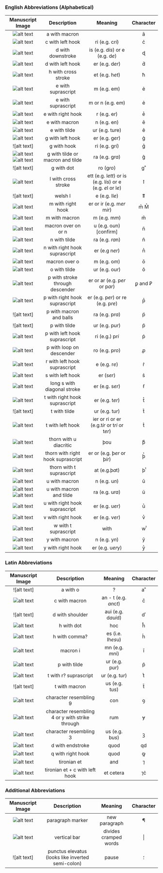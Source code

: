 
### English Abbreviations (Alphabetical)

| Manuscript Image | Description | Meaning  | Character |
|:-----------:|:-----------:|:------------:|:-----------:|
| ![alt text](https://github.com/gesaretto/paleo_ocr/blob/master/images/a_with_macron.png?raw=true "a macron") | a with macron | | ā |
| ![alt text]() | c with left hook | ri (e.g. c*ri*)| c&#777; |
| ![alt text]()| d with downstroke | is (e.g. d*is*) or e (e.g. d*e*)| ɖ |
| ![alt text](https://github.com/gesaretto/paleo_ocr/blob/master/images/d%20with%20left%20hook.png?raw=true) | d with left hook | er (e.g. d*er*)| d&#777; |
| ![alt text]() | h with cross stroke | et (e.g. h*et*) | ħ |  
| ![alt text](https://github.com/gesaretto/paleo_ocr/blob/master/images/e%20with%20hook.png?raw=true "e with hook") | e with suprascript |  m (e.g. e*m*) | ẻ |
| ![alt text](https://github.com/gesaretto/paleo_ocr/blob/master/images/e%20with%20hook.png?raw=true "e with hook") | e with suprascript |  m or n (e.g. e*m*) | ẻ |
| ![alt text](https://github.com/gesaretto/paleo_ocr/blob/master/images/e%20with%20hook%20.png?raw=true "e with right hook") | e with right hook | r (e.g. e*r*)| e&#788; |
| ![alt text](https://github.com/gesaretto/paleo_ocr/blob/master/images/e%20with%20macron.png?raw=true "e with macron") | e with macron | n (e.g. e*n*) | ē |
| ![alt text](https://raw.githubusercontent.com/gesaretto/paleo_ocr/master/images/e_with_tilde.png "e with tilde") | e with tilde | ur (e.g. t*ur*e) | ẽ |
| ![alt text](https://github.com/gesaretto/paleo_ocr/blob/master/images/g%20with%20left%20hook%20.png?raw=true "g with left hook") | g with left hook | er (e.g. g*er*)| g&#777; |
| ![alt text] | g with hook | ri (e.g. g*ri*) | g&#859; |
| ![alt text](https://github.com/gesaretto/paleo_ocr/blob/master/images/g%20with%20tilde%20.png?raw=true "g with tilde") ![alt text](https://github.com/gesaretto/paleo_ocr/blob/master/images/g%20macron%20balls.png?raw=true "g with macron balls") | g with tilde or macron and tilde | ra (e.g. g*ra*) | g̃ |
| ![alt text] | g with dot | ro (g*ro*) | g&#730; | 
|![alt text](https://raw.githubusercontent.com/gesaretto/paleo_ocr/master/images/l_with_cross_stroke.png "l with cross stroke")|l with cross stroke| ett (e.g. l*ett*) or is (e.g. l*is*) or e (e.g. *e*l or l*e*)|ꝉ|
| ![alt text] | welsh l | e (e.g. ll*e*) | ỻ |
| ![alt text](https://github.com/gesaretto/paleo_ocr/blob/master/images/m_right_hook.png?raw=true "m with hook")| m with right hook | er or ir (e.g. m*er* m*ir*) | m&#788; M&#788;|
| ![alt text](https://github.com/gesaretto/paleo_ocr/blob/master/images/macron%20m.png?raw=true "macron over m") | m with macron | m (e.g. m*m*) | m̄ |
| ![alt text](https://github.com/gesaretto/paleo_ocr/blob/master/images/macron%20over%20on.png?raw=true "macron over on") | macron over on or n| u (e.g. o*u*n) [confirm]| n̄ |
| ![alt text](https://github.com/gesaretto/paleo_ocr/blob/master/images/n%20with%20tilde.png?raw=true "n with tilde") | n with tilde | ra (e.g. *ra*n) | ñ |
| ![alt text](https://github.com/gesaretto/paleo_ocr/blob/master/images/n%20with%20right%20hook.png?raw=true "n with right hook") | n with right hook suprascript | er (e.g n*er*) |  n&#788; |
| ![alt text](https://github.com/gesaretto/paleo_ocr/blob/master/images/o%20with%20macron,%20middle%20of%20word.png?raw=true "o with macron middle of word") | macron over o | m (e.g. o*m*)| ō |
| ![alt text](https://github.com/gesaretto/paleo_ocr/blob/master/images/o%20with%20tilde.png?raw=true "o with tilde") | o with tilde | ur (e.g. o*ur*) | õ |
| ![alt text](https://github.com/gesaretto/paleo_ocr/blob/master/images/p%20underscore.png?raw=true "P with underscore")| p with stroke through descender | er or ar (e.g. p*er* or p*ar*) | ꝑ and Ꝑ |
| ![alt text](https://github.com/gesaretto/paleo_ocr/blob/master/images/p%20with%20right%20hook%20.png?raw=true "p with right hook ") | p with right hook suprascript | er (e.g. p*er*) or re (e.g. p*re*) | p̔ |
| ![alt text] | p with macron and balls | ra (e.g. p*ra*) | p&#776; |
| ![alt text] | p with tilde | ur (e.g. p*ur*) | p̃ |
| ![alt text](https://github.com/gesaretto/paleo_ocr/blob/master/images/p%20with%20left%20hook.png?raw=true "p with left hook")| p with left hook suprascript | ri (e.g.) p*ri* | p̉ |
| ![alt text](https://github.com/gesaretto/paleo_ocr/blob/master/images/p%20with%20back%20hook%20.png?raw=true "p with back loop") | p with loop on descender | ro (e.g. p*ro*) | ꝓ |
| ![alt text](https://github.com/gesaretto/paleo_ocr/blob/master/images/r%20with%20hook.png?raw=true "r with hook") | r with left hook suprascript | e (e.g. r*e*) | r̉ |
| ![alt text](https://github.com/gesaretto/paleo_ocr/blob/master/images/s%20with%20right%20hook%20.png?raw=true "s with left hook") | s with left hook | er (s*er*)| s̉ |
| ![alt text](https://github.com/gesaretto/paleo_ocr/blob/master/images/s%20with%20diagonal.png?raw=true "s with diagonal") | long s with diagonal stroke | er (e.g. s*er*) | ẜ |
| ![alt text](https://github.com/gesaretto/paleo_ocr/blob/master/images/t%20with%20right%20hook%20.png?raw=true "t with right hook") | t with right hook suprascript | er (e.g. t*er*) | t̔ |
| ![alt text] | t with tilde | ur (e.g. t*ur*) | t&#771; |  
| ![alt text]() | t with left hook | ier or ri or er (e.g.t*ir* or t*ri* or t*er*) | t&#777; |
| ![alt text]() | thorn with u diacritic | þou | þ&#871; |
| ![alt text](https://github.com/gesaretto/paleo_ocr/blob/master/images/thorn%20with%20right%20hook.png?raw=true "thorn with right hook") | thorn with right hook suprascript | er or (e.g. þ*er* or þ*ir*) | þ̔ |
| ![alt text](https://github.com/gesaretto/paleo_ocr/blob/master/images/thorn_with_t.png?raw=true "thorn with t") | thorn with t suprascript | at (e.g.þ*a*t) | þͭ |
| ![alt text](https://github.com/gesaretto/paleo_ocr/blob/master/images/u%20macron.png?raw=true "u macron")| u with macron | n (e.g. u*n*) | ū |
| ![alt text](https://github.com/gesaretto/paleo_ocr/blob/master/images/u%20with%20macron%20and%20balls.png?raw=true "u with macron and balls") ![alt text](https://raw.githubusercontent.com/gesaretto/paleo_ocr/master/images/u_with_balls.png "u with balls")| u with macron and tilde | ra (e.g. u*ra*) | ũ |
| ![alt text](https://github.com/gesaretto/paleo_ocr/blob/master/images/u%20with%20right%20hook%20.png?raw=true "u with right hook") | u with right hook suprascript | er (e.g. u*er*) | u&#788; |
| ![alt text](https://github.com/gesaretto/paleo_ocr/blob/master/images/v_right_hook.png?raw=true "v right hook") | v with right hook | er (e.g. v*er*) | v&#788; |
| ![alt text](https://github.com/gesaretto/paleo_ocr/blob/master/images/w%20with%20t.png?raw=true "w with t") | w with t suprascript | with | w&#877; |
| ![alt text](https://github.com/gesaretto/paleo_ocr/blob/master/images/y%20macron.png?raw=true "y macron") | y with macron | n (e.g. y*n*) | ȳ |
| ![alt text](https://raw.githubusercontent.com/gesaretto/paleo_ocr/master/images/y_right_hook.png "y with right hook") | y with right hook | er (e.g. u*er*y) | y&#788; |

### Latin Abbreviations

| Manuscript Image | Description | Meaning  | Character |
|:-----------:|:-----------:|:------------:|:-----------:|
| ![alt text] | a with o | ?  | a&#730; |
| ![alt text](https://github.com/gesaretto/paleo_ocr/blob/master/images/c%20wih%20macron%20.png?raw=true "c with macron") | c with macron | an - t (e.g. *an*c*t*)| c̄ |
| ![alt text] | d with shoulder | aui (e.g. d*aui*d) | d&#702; |
| ![alt text]() | h with dot | hoc | h&#778; |
| ![alt text]() | h with comma? | es (i.e. Ih*es*u) | h&#777; |
| ![alt text](https://github.com/gesaretto/paleo_ocr/blob/master/images/macron%20i.png?raw=true "macron i")| macron i | mn (e.g. *mn*i) | ī |
| ![alt text](https://github.com/gesaretto/paleo_ocr/blob/master/images/p%20tilde.png?raw=true "p tilde") | p with tilde | ur (e.g. p*ur*)| p̃ |
| ![alt text]() | t with r? suprascript | ur (e.g. t*ur*)| t&#876; |
| ![alt text] | t with macron | us (e.g. t*us*) | t̄ |
| ![alt text](https://github.com/gesaretto/paleo_ocr/blob/master/images/Latin%20con.png?raw=true "con") | character resembling 9 | con | ꝯ |
| ![alt text](https://github.com/gesaretto/paleo_ocr/blob/master/images/Latin%20um%20.png?raw=true "Latin rum") | character resembling 4 or y with strike through | rum | ɏ |
| ![alt text](https://github.com/gesaretto/paleo_ocr/blob/master/images/us.png?raw=true "us") | character resembling 3 | us (e.g.  b*us*) | ꝫ |
| ![alt  text](https://github.com/gesaretto/paleo_ocr/blob/master/images/quod%20d.png?raw=true "quod d") | d with endstroke | quod | qd |
| ![alt text](https://raw.githubusercontent.com/gesaretto/paleo_ocr/master/images/q_for_quod.png "quod q") | q with right hook | quod | ꝙ |
| ![alt text](https://github.com/gesaretto/paleo_ocr/blob/master/images/tironian%20et.png?raw=true "tironian et") | tironian et | and | ⁊ |
| ![alt text](https://github.com/gesaretto/paleo_ocr/blob/master/images/et%20cetera%20.png?raw=true "et cetera") | tironian et + c with left hook | et cetera | ⁊c&#777; |

### Additional Abbreviations

| Manuscript Image | Description | Meaning  | Character |
|:-----------:|:-----------:|:------------:|:-----------:|
| ![alt text](https://github.com/gesaretto/paleo_ocr/blob/master/images/paragraph.png?raw=true "paragraph") | paragraph marker | new paragraph| ¶ |
| ![alt text](https://github.com/gesaretto/paleo_ocr/blob/master/images/word%20bar.png?raw=true "word bar") | vertical bar | divides cramped words | &#124; |
| ![alt text] | punctus elevatus (looks like inverted semi-colon) | pause | ؛ |
